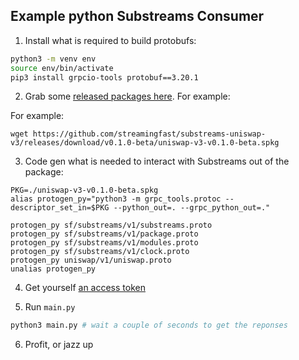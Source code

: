 Example python Substreams Consumer
----------------------------------


1. Install what is required to build protobufs:

```bash
python3 -m venv env
source env/bin/activate
pip3 install grpcio-tools protobuf==3.20.1
```

2. Grab some [released packages here](https://github.com/streamingfast/substreams-playground/releases). For example:

For example:

```
wget https://github.com/streamingfast/substreams-uniswap-v3/releases/download/v0.1.0-beta/uniswap-v3-v0.1.0-beta.spkg
```

3. Code gen what is needed to interact with Substreams out of the package:

```
PKG=./uniswap-v3-v0.1.0-beta.spkg
alias protogen_py="python3 -m grpc_tools.protoc --descriptor_set_in=$PKG --python_out=. --grpc_python_out=."

protogen_py sf/substreams/v1/substreams.proto
protogen_py sf/substreams/v1/package.proto
protogen_py sf/substreams/v1/modules.proto
protogen_py sf/substreams/v1/clock.proto
protogen_py uniswap/v1/uniswap.proto
unalias protogen_py
```

4. Get yourself [an access token](https://discord.gg/jZwqxJAvRs)

5. Run `main.py`

```bash
python3 main.py # wait a couple of seconds to get the reponses
```

6. Profit, or jazz up
